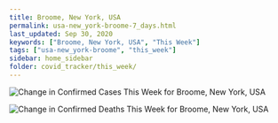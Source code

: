 ```yaml
---
title: Broome, New York, USA
permalink: usa-new_york-broome-7_days.html
last_updated: Sep 30, 2020
keywords: ["Broome, New York, USA", "This Week"]
tags: ["usa-new_york-broome", "this_week"]
sidebar: home_sidebar
folder: covid_tracker/this_week/
---
```


![Change in Confirmed Cases This Week for Broome, New York, USA](images/graphs/usa-new_york-broome-delta_confirmed-7_days_graph.png)

![Change in Confirmed Deaths This Week for Broome, New York, USA](images/graphs/usa-new_york-broome-delta_deaths-7_days_graph.png)
